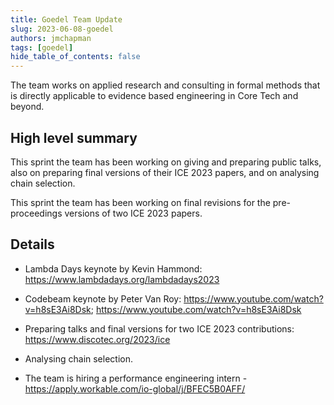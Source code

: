 ```yaml
---
title: Goedel Team Update
slug: 2023-06-08-goedel
authors: jmchapman
tags: [goedel]
hide_table_of_contents: false
---
```


The team works on applied research and consulting in formal methods
that is directly applicable to evidence based engineering in Core Tech
and beyond.

## High level summary

This sprint the team has been working on giving and preparing public
talks, also on preparing final versions of their ICE 2023 papers, and
on analysing chain selection.

This sprint the team has been working on final revisions for the
pre-proceedings versions of two ICE 2023 papers.

## Details

* Lambda Days keynote by Kevin Hammond:
  https://www.lambdadays.org/lambdadays2023

* Codebeam keynote by Peter Van Roy: https://www.youtube.com/watch?v=h8sE3Ai8Dsk; https://www.youtube.com/watch?v=h8sE3Ai8Dsk

* Preparing talks and final versions for two ICE 2023 contributions:
  https://www.discotec.org/2023/ice

* Analysing chain selection.

* The team is hiring a performance engineering intern - https://apply.workable.com/io-global/j/BFEC5B0AFF/
